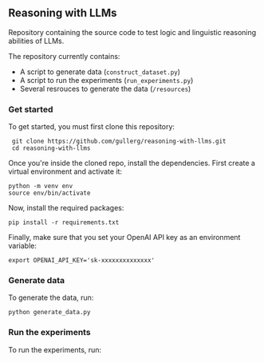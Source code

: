 ## Reasoning with LLMs
Repository containing the source code to test logic and linguistic reasoning abilities of LLMs.

The repository currently contains:
- A script to generate data (`construct_dataset.py`)
- A script to run the experiments (`run_experiments.py`)
- Several resrouces to generate the data (`/resources`)

### Get started
To get started, you must first clone this repository:

```
 git clone https://github.com/gullerg/reasoning-with-llms.git
 cd reasoning-with-llms
```

Once you're inside the cloned repo, install the dependencies. First create a virtual environment and activate it:

```
python -m venv env
source env/bin/activate
```

Now, install the required packages:

```
pip install -r requirements.txt
```

Finally, make sure that you set your OpenAI API key as an environment variable:


    export OPENAI_API_KEY='sk-xxxxxxxxxxxxxx'

### Generate data
To generate the data, run:

    python generate_data.py

### Run the experiments
To run the experiments, run: 
